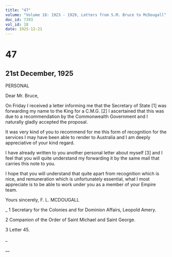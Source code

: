 ```yaml
---
title: "47"
volume: "Volume 18: 1923 - 1929, Letters from S.M. Bruce to McDougall"
doc_id: 7393
vol_id: 18
date: 1925-12-21
---
```


# 47

## 21st December, 1925

PERSONAL

Dear Mr. Bruce,

On Friday I received a letter informing me that the Secretary of State [1] was forwarding my name to the King for a C.M.G. [2] I ascertained that this was due to a recommendation by the Commonwealth Government and I naturally gladly accepted the proposal.

It was very kind of you to recommend for me this form of recognition for the services I may have been able to render to Australia and I am deeply appreciative of your kind regard.

I have already written to you another personal letter about myself [3] and I feel that you will quite understand my forwarding it by the same mail that carries this note to you.

I hope that you will understand that quite apart from recognition which is nice, and remuneration which is unfortunately essential, what I most appreciate is to be able to work under you as a member of your Empire team.

Yours sincerely, F. L. MCDOUGALL 

_ 1 Secretary for the Colonies and for Dominion Affairs, Leopold Amery.

2 Companion of the Order of Saint Michael and Saint George.

3 Letter 45.

_

__
